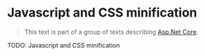 # Javascript and CSS minification

> This text is part of a group of texts describing [Asp.Net Core](../Index.md).

TODO: Javascript and CSS minification